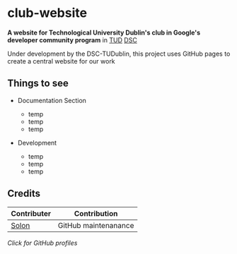 # club-website
**A website for Technological University Dublin's club in Google's developer community program** in [TUD](https://www.tudublin.ie/) [DSC](https://developers.google.com/community/dsc)

Under development by the DSC-TUDublin, this project uses GitHub pages to create a central website for our work

## Things to see
 
 - Documentation Section
    - temp
    - temp
    - temp

 - Development
    - temp
    - temp
    - temp

## Credits

| Contributer | Contribution |
|-|-|
|[Solon](https://github.com/1Solon)|GitHub maintenanance

*Click for GitHub profiles*